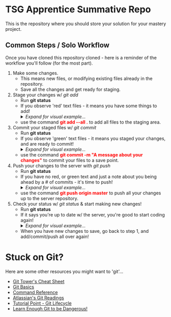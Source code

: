 # TSG Apprentice Summative Repo
This is the repository where you should store your solution for your mastery project.

## **Common Steps / Solo Workflow**

Once you have cloned this repository cloned - here is a reminder of the workflow you'll follow (for the most part).

1.  Make some changes.
    *   This means new files, or modifying existing files already in the repository.
    *   Save all the changes and get ready for staging.
2.  Stage your changes w/ _git add_
    *   Run **git status**
    *   If you observe 'red' text files - it means you have some things to add!
_<details><summary>Expand for visual example...</summary><img src=".github/imgs/GitAdd.png" alt="Saved Work in Git"/></details>_
    *   use the command <span style="color: #ff0000;">**git add --all .**</span> to add all files to the staging area.
3.  Commit your staged files w/ _git commit_
    *   Run **git status**
    *   If you observe 'green' text files - it means you staged your changes, and are ready to commit!
_<details><summary>Expand for visual example...</summary><img src=".github/imgs/GitCommit.png" alt="Added Work Before and After Git Commit"/></details>_
    *   use the command <span style="color: #ff0000;">**git commit -m "A message about your changes"**</span> to commit your files to a save point.
4.  Push your changes to the server with _git push_
    *   Run **git status**
    *   If you have no red, or green text and just a note about you being ahead by a # of commits - it's time to push!
_<details><summary>Expand for visual example...</summary><img src=".github/imgs/GitPush.png" alt="Pushing Changes to GitHub"/></details>_
    *   use the command <span style="color: #ff0000;">**git push origin master**</span> to push all your changes up to the server repository.
5.  Check your status w/ _git status_ & start making new changes!
    *   Run **git status**
    *   If it says you're up to date w/ the server, you're good to start coding again!
_<details><summary>Expand for visual example...</summary><img src=".github/imgs/GitRepo.png" alt="No Changes in GitHub"/></details>_
    *   When you have new changes to save, go back to step 1, and add/commit/push all over again!


# Stuck on Git?
Here are some other resources you might want to 'git'...

*   [Git Tower's Cheat Sheet](https://www.git-tower.com/blog/git-cheat-sheet/)
*   [Git Basics](https://git-scm.com/book/en/v2/Getting-Started-Git-Basics)
*   [Command Reference](https://git-scm.com/docs)
*   [Atlassian's Git Readings](https://www.atlassian.com/git/tutorials/what-is-version-control)
*   [Tutorial Point - Git Lifecycle](https://www.tutorialspoint.com/git/git_life_cycle.htm)
*   [Learn Enough Git to be Dangerous!](https://www.learnenough.com/git-tutorial)